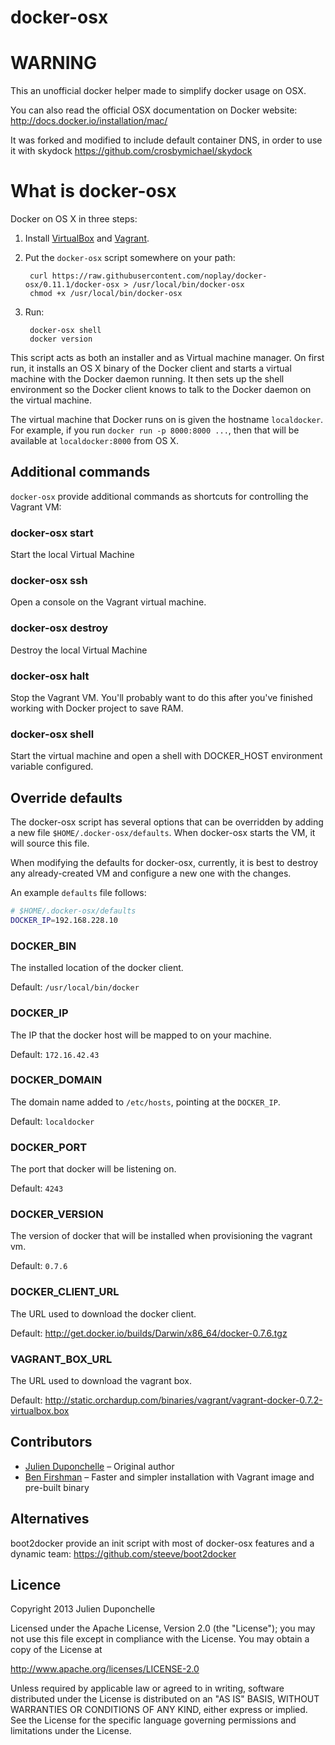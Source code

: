 docker-osx
==========


# WARNING

This an unofficial docker helper made to simplify docker usage on OSX.

You can also read the official OSX documentation on Docker website: http://docs.docker.io/installation/mac/

It was forked and modified to include default container DNS, in order to use it with skydock https://github.com/crosbymichael/skydock

# What is docker-osx

Docker on OS X in three steps:

1. Install [VirtualBox](https://www.virtualbox.org/wiki/Downloads) and [Vagrant](http://www.vagrantup.com/downloads.html).

2. Put the `docker-osx` script somewhere on your path:

        curl https://raw.githubusercontent.com/noplay/docker-osx/0.11.1/docker-osx > /usr/local/bin/docker-osx
        chmod +x /usr/local/bin/docker-osx

3. Run:

        docker-osx shell
        docker version


This script acts as both an installer and as Virtual machine manager. On first run, it installs an OS X binary of the Docker client and starts a virtual machine with the Docker daemon running. It then sets up the shell environment so the Docker client knows to talk to the Docker daemon on the virtual machine.

The virtual machine that Docker runs on is given the hostname `localdocker`. For example, if you run `docker run -p 8000:8000 ...`, then that will be available at `localdocker:8000` from OS X.

## Additional commands

`docker-osx` provide additional commands as shortcuts for controlling the Vagrant VM:

### docker-osx start

Start the local Virtual Machine

### docker-osx ssh

Open a console on the Vagrant virtual machine.

### docker-osx destroy

Destroy the local Virtual Machine

### docker-osx halt

Stop the Vagrant VM. You'll probably want to do this after you've finished working with Docker project to save RAM.

### docker-osx shell

Start the virtual machine and open a shell with DOCKER_HOST environment variable configured.


## Override defaults

The docker-osx script has several options that can be overridden by adding a
new file `$HOME/.docker-osx/defaults`. When docker-osx starts the VM, it will
source this file.

When modifying the defaults for docker-osx, currently, it is best to destroy
any already-created VM and configure a new one with the changes.

An example `defaults` file follows:

```bash
# $HOME/.docker-osx/defaults
DOCKER_IP=192.168.228.10
```

### DOCKER_BIN

The installed location of the docker client.

Default: `/usr/local/bin/docker`

### DOCKER_IP

The IP that the docker host will be mapped to on your machine.

Default: `172.16.42.43`

### DOCKER_DOMAIN

The domain name added to `/etc/hosts`, pointing at the `DOCKER_IP`.

Default: `localdocker`

### DOCKER_PORT

The port that docker will be listening on.

Default: `4243`

### DOCKER_VERSION

The version of docker that will be installed when provisioning the vagrant vm.

Default: `0.7.6`

### DOCKER_CLIENT_URL

The URL used to download the docker client.

Default: <http://get.docker.io/builds/Darwin/x86_64/docker-0.7.6.tgz>

### VAGRANT_BOX_URL

The URL used to download the vagrant box.

Default: <http://static.orchardup.com/binaries/vagrant/vagrant-docker-0.7.2-virtualbox.box>

## Contributors

* [Julien Duponchelle](https://github.com/noplay/) – Original author
* [Ben Firshman](https://github.com/bfirsh) – Faster and simpler installation with Vagrant image and pre-built binary


## Alternatives

boot2docker provide an init script with most of docker-osx features and a dynamic team: https://github.com/steeve/boot2docker

## Licence

Copyright 2013 Julien Duponchelle

Licensed under the Apache License, Version 2.0 (the "License");
you may not use this file except in compliance with the License.
You may obtain a copy of the License at

http://www.apache.org/licenses/LICENSE-2.0

Unless required by applicable law or agreed to in writing, software
distributed under the License is distributed on an "AS IS" BASIS,
WITHOUT WARRANTIES OR CONDITIONS OF ANY KIND, either express or implied.
See the License for the specific language governing permissions and
limitations under the License.


